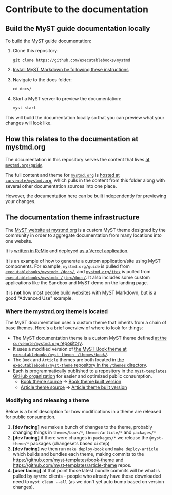 # Contribute to the documentation

## Build the MyST guide documentation locally

To build the MyST guide documentation:

1. Clone this repository:

   ```
   git clone https://github.com/executablebooks/mystmd
   ```
2. [Install MyST Markdown by following these instructions](https://mystmd.org/guide/quickstart)
3. Navigate to the docs folder:

   ```
   cd docs/
   ```
4. Start a MyST server to preview the documentation:

   ```
   myst start
   ```

This will build the documentation locally so that you can preview what your changes will look like.


## How this relates to the documentation at mystmd.org

The documentation in this repository serves the content that lives [at `mystmd.org/guide`](https://mystmd.org/guide).

The full content and theme for [`mystmd.org`](https://mystmd.org) is [hosted at `curvenote/mystmd.org`](https://github.com/curvenote/mystmd.org), which pulls in the content from this folder along with several other documentation sources into one place.

However, the documentation here can be built independently for previewing your changes.


## The documentation theme infrastructure

The [MyST website at mystmd.org](https://mystmd.org) is a custom MyST theme designed by the community in order to aggregate documentation from many locations into one website.

It is [written in ReMix](https://remix.run/) and deployed [as a Vercel application](https://vercel.com/).

It is an example of how to generate a custom application/site using MyST components.
For example, `mystmd.org/guide` is pulled from [`executablebooks/mystmd: /docs/`](https://github.com/executablebooks/mystmd/tree/main/docs), and [`mystmd.org/jtex`](https://mystmd.org/jtex) is pulled from [`executablebooks/mystmd: /jtex/docs/`](https://github.com/executablebooks/mystmd/tree/main/packages/jtex/docs). It also includes some custom applications like the Sandbox and MyST demo on the landing page.

It is **not** how most people build websites with MyST Markdown, but is a good "Advanced Use" example.

### Where the mystmd.org theme is located

The MyST documentation uses a custom theme that inherits from a chain of base themes.
Here's a brief overview of where to look for things:

- The MyST documentation theme is a custom MyST theme defined [at the `curvenote/mystmd.org` repository](https://github.com/curvenote/mystmd.org).
- It uses a modified version of [the MyST Book theme at `executablebooks/myst-theme: /themes/book/`](https://github.com/executablebooks/myst-theme/tree/main/themes/book).
- The `Book` and `Article` themes are both located in [the `executablebooks/myst-theme` repository in the `/themes` directory](https://github.com/executablebooks/myst-theme).
- Each is programmatically published to a repository in [the `myst-templates` GitHub organization](https://github.com/myst-templates) for easier and optimized public consumption.
   - [Book theme source](https://github.com/executablebooks/myst-theme/tree/main/themes/book) -> [Book theme built version](https://github.com/myst-templates/book-theme)
   - [Article theme source](https://github.com/executablebooks/myst-theme/tree/main/themes/article) -> [Article theme built version](https://github.com/myst-templates/article-theme)

### Modifying and releasing a theme

Below is a brief description for how modifications in a theme are released for public consumption.

1. **[dev facing]** we make a bunch of changes to the theme, probably changing things in `themes/book/*`, `themes/article/*` and `packages/*`
2. **[dev facing]** if there were changes in `packages/*` we release the `@myst-theme/*` packages (changesets based ci step)
3. **[dev facing]** we then run `make deploy-book` and `make deploy-article` which builds and bundles each theme, making commits to the https://github.com/myst-templates/book-theme and https://github.com/myst-templates/article-theme repos.
4. **[user facing]** at that point those latest bundle commits will be what is pulled by `mystmd` clients - people who already have those downloaded need to `myst clean --all` (as we don't yet auto bump based on version changes).